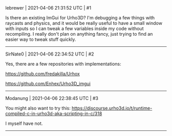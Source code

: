 lebrewer | 2021-04-06 21:31:52 UTC | #1

Is there an existing ImGui for Urho3D? I'm debugging a few things with raycasts and physics, and it would be really useful to have a small window with inputs so I can tweak a few variables inside my code without recompiling. I really don't plan on anything fancy, just trying to find an easier way to tweak stuff quickly.

-------------------------

SirNate0 | 2021-04-06 22:34:52 UTC | #2

Yes, there are a few repositories with implementations:

https://github.com/fredakilla/Urhox

https://github.com/Enhex/Urho3D_imgui

-------------------------

Modanung | 2021-04-06 22:38:45 UTC | #3

You might also want to try this:
https://discourse.urho3d.io/t/runtime-compiled-c-in-urho3d-aka-scripting-in-c/318

I myself have not.

-------------------------

